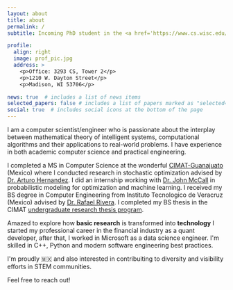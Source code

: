 ```yaml
---
layout: about
title: about
permalink: /
subtitle: Incoming PhD student in the <a href='https://www.cs.wisc.edu/'>Computer Sciences Dept.</a> at the <a href='https://www.wisc.edu/'>University of Wisconsin-Madison</a>

profile:
  align: right
  image: prof_pic.jpg
  address: >
    <p>Office: 3293 CS, Tower 2</p>
    <p>1210 W. Dayton Street</p>
    <p>Madison, WI 53706</p>

news: true  # includes a list of news items
selected_papers: false # includes a list of papers marked as "selected={true}"
social: true  # includes social icons at the bottom of the page
---
```


I am a computer scientist/engineer who is passionate about the interplay between mathematical theory of intelligent systems, computational algorithms and their applications to real-world problems. I have experience in both academic computer science and practical engineering.

I completed a MS in Computer Science at the wonderful [CIMAT-Guanajuato](http://pcc.cimat.mx/) (Mexico) where I conducted research in stochastic optimization advised by [Dr. Arturo Hernandez](https://www.cimat.mx/~artha/). I did an internship working with [Dr. John McCall](https://www3.rgu.ac.uk/dmstaff/mccall-john) in probabilistic modeling for optimization and machine learning. I received my BS degree in Computer Engineering from Instituto Tecnologico de Veracruz (Mexico) advised by [Dr. Rafael Rivera](https://scholar.google.com.mx/citations?hl=en&user=UoFV9LAAAAAJ). I completed my BS thesis in the CIMAT [undergraduate research thesis program](https://www.cimat.mx/oferta-educativa/tesis-de-licenciatura/).

Amazed to explore how **basic research** is transformed into **technology** I started my professional career in the financial industry as a quant developer, after that, I worked in Microsoft as a data science engineer. I'm skilled in C++, Python and modern software engineering best practices.

I'm proudly :mexico: and also interested in contribuiting to diversity and visibility efforts in STEM communities. 

Feel free to reach out!